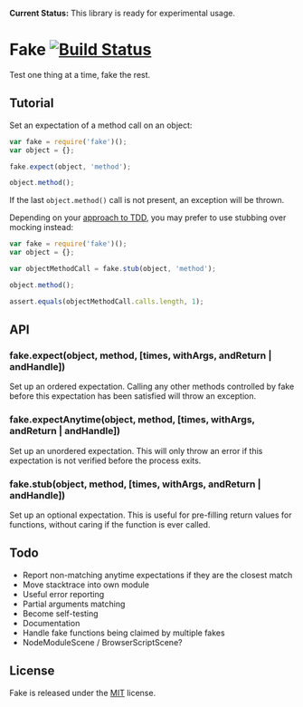 **Current Status:** This library is ready for experimental usage.

# Fake [![Build Status](https://travis-ci.org/felixge/node-fake.png?branch=master)](https://travis-ci.org/felixge/node-fake)

Test one thing at a time, fake the rest.

## Tutorial

Set an expectation of a method call on an object:

``` javascript
var fake = require('fake')();
var object = {};

fake.expect(object, 'method');

object.method();
```

If the last `object.method()` call is not present, an exception will be thrown.

Depending on your [approach to TDD][mocksvsstubs], you may prefer to use
stubbing over mocking instead:

[mocksvsstubs]: http://martinfowler.com/articles/mocksArentStubs.html

``` javascript
var fake = require('fake')();
var object = {};

var objectMethodCall = fake.stub(object, 'method');

object.method();

assert.equals(objectMethodCall.calls.length, 1);
```

## API

### fake.expect(object, method, [times, withArgs, andReturn | andHandle])

Set up an ordered expectation. Calling any other methods controlled by fake
before this expectation has been satisfied will throw an exception.

### fake.expectAnytime(object, method, [times, withArgs, andReturn | andHandle])

Set up an unordered expectation. This will only throw an error if this
expectation is not verified before the process exits.

### fake.stub(object, method, [times, withArgs, andReturn | andHandle])

Set up an optional expectation. This is useful for pre-filling return values
for functions, without caring if the function is ever called.

## Todo

* Report non-matching anytime expectations if they are the closest match
* Move stacktrace into own module
* Useful error reporting
* Partial arguments matching
* Become self-testing
* Documentation
* Handle fake functions being claimed by multiple fakes
* NodeModuleScene / BrowserScriptScene?

## License

Fake is released under the [MIT](License) license.
